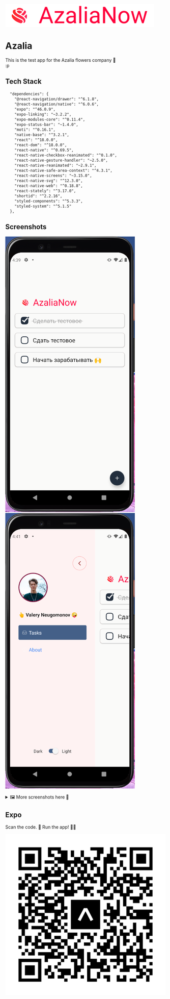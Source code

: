 ![sample text](src/assets/azalia.png)

# Azalia

This is the test app for the Azalia flowers company 🌹  
:p

## Tech Stack

```
  "dependencies": {
    "@react-navigation/drawer": "^6.1.8",
    "@react-navigation/native": "^6.0.6",
    "expo": "^46.0.9",
    "expo-linking": "~3.2.2",
    "expo-modules-core": "^0.11.4",
    "expo-status-bar": "~1.4.0",
    "moti": "^0.16.1",
    "native-base": "^3.2.1",
    "react": "^18.0.0",
    "react-dom": "^18.0.0",
    "react-native": "^0.69.5",
    "react-native-checkbox-reanimated": "^0.1.0",
    "react-native-gesture-handler": "~2.5.0",
    "react-native-reanimated": "~2.9.1",
    "react-native-safe-area-context": "^4.3.1",
    "react-native-screens": "~3.15.0",
    "react-native-svg": "^12.3.0",
    "react-native-web": "^0.18.8",
    "react-stately": "^3.17.0",
    "shortid": "^2.2.16",
    "styled-components": "^5.3.3",
    "styled-system": "^5.1.5"
  },
```

## Screenshots

![sample text](/assets/screenshot1.png)
![sample text](/assets/screenshot3.png)

<details>
<summary>
  🖼 More screenshots here 🌹
</summary>
  
![sample text](/assets/screenshot2.png)
![sample text](/assets/screenshot4.png)
![sample text](/assets/screenshot5.png)

</details>

## Expo  
Scan the code. 🏁 Run the app! 🏃‍♂️  
  
![qr](/expo-go.svg)
